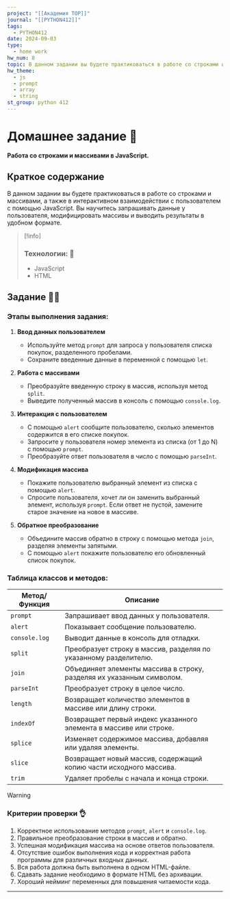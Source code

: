 ```yaml
---
project: "[[Академия TOP]]"
journal: "[[PYTHON412]]"
tags:
  - PYTHON412
date: 2024-09-03
type:
  - home work
hw_num: 8
topic: В данном задании вы будете практиковаться в работе со строками и массивами, а также в интерактивном взаимодействии с пользователем с помощью JavaScript. Вы научитесь запрашивать данные у пользователя, модифицировать массивы и выводить результаты в удобном формате.
hw_theme:
  - js
  - prompt
  - array
  - string
st_group: python 412
---
```

# Домашнее задание 📃
**Работа со строками и массивами в JavaScript.**

## Краткое содержание 
В данном задании вы будете практиковаться в работе со строками и массивами, а также в интерактивном взаимодействии с пользователем с помощью JavaScript. Вы научитесь запрашивать данные у пользователя, модифицировать массивы и выводить результаты в удобном формате.

>[!info]
>### Технологии: 🦾
>- JavaScript
>- HTML

## Задание 👷‍♂️

### Этапы выполнения задания:

1. **Ввод данных пользователем**
   - Используйте метод `prompt` для запроса у пользователя списка покупок, разделенного пробелами.
   - Сохраните введенные данные в переменной с помощью `let`.

2. **Работа с массивами**
   - Преобразуйте введенную строку в массив, используя метод `split`.
   - Выведите полученный массив в консоль с помощью `console.log`.

3. **Интеракция с пользователем**
   - С помощью `alert` сообщите пользователю, сколько элементов содержится в его списке покупок.
   - Запросите у пользователя номер элемента из списка (от 1 до N) с помощью `prompt`.
   - Преобразуйте ответ пользователя в число с помощью `parseInt`.

4. **Модификация массива**
   - Покажите пользователю выбранный элемент из списка с помощью `alert`.
   - Спросите пользователя, хочет ли он заменить выбранный элемент, используя `prompt`. Если ответ не пустой, замените старое значение на новое в массиве.

5. **Обратное преобразование**
   - Объедините массив обратно в строку с помощью метода `join`, разделяя элементы запятыми.
   - С помощью `alert` покажите пользователю его обновленный список покупок.


### Таблица классов и методов:
| Метод/Функция         | Описание                                                    |
|-----------------------|------------------------------------------------------------|
| `prompt`              | Запрашивает ввод данных у пользователя.                    |
| `alert`               | Показывает сообщение пользователю.                         |
| `console.log`         | Выводит данные в консоль для отладки.                     |
| `split`               | Преобразует строку в массив, разделяя по указанному разделителю. |
| `join`                | Объединяет элементы массива в строку, разделяя их указанным символом. |
| `parseInt`            | Преобразует строку в целое число.                          |
| `length`              | Возвращает количество элементов в массиве или длину строки. |
| `indexOf`             | Возвращает первый индекс указанного элемента в массиве или строке. |
| `splice`              | Изменяет содержимое массива, добавляя или удаляя элементы. |
| `slice`               | Возвращает новый массив, содержащий копию части исходного массива. |
| `trim`                | Удаляет пробелы с начала и конца строки.                  |


>[!warning]
>### Критерии проверки 👌
>1. Корректное использование методов `prompt`, `alert` и `console.log`.
>2. Правильное преобразование строки в массив и обратно.
>3. Успешная модификация массива на основе ответов пользователя.
>4. Отсутствие ошибок выполнения кода и корректная работа программы для различных входных данных.
>5. Вся работа должна быть выполнена в одном HTML-файле.
>6. Сдавать задание необходимо в формате HTML без архивации.
>7. Хороший нейминг переменных для повышения читаемости кода.

---
